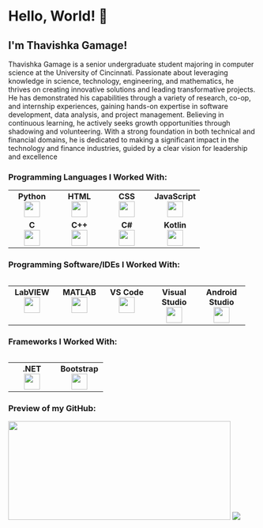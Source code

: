 # Hello, World! 👋
## I'm Thavishka Gamage!
Thavishka Gamage is a senior undergraduate student majoring in computer science at the University of Cincinnati. Passionate about leveraging knowledge in science, technology, engineering, and mathematics, he thrives on creating innovative solutions and leading transformative projects. He has demonstrated his capabilities through a variety of research, co-op, and internship experiences, gaining hands-on expertise in software development, data analysis, and project management. Believing in continuous learning, he actively seeks growth opportunities through shadowing and volunteering. With a strong foundation in both technical and financial domains, he is dedicated to making a significant impact in the technology and finance industries, guided by a clear vision for leadership and excellence
### Programming Languages I Worked With:
<table width="320px">
    <tbody>
        <tr valign="top">
            <td width="80px" align="center">
            <span><strong>Python</strong></span><br>
            <img height="32px" src="https://cdn.jsdelivr.net/gh/devicons/devicon/icons/python/python-original.svg">
            </td>
            <td width="80px" align="center">
            <span><strong>HTML</strong></span><br>
            <img height="32px" src="https://cdn.jsdelivr.net/gh/devicons/devicon/icons/html5/html5-original.svg">
            </td>
            <td width="80px" align="center">
            <span><strong>CSS</strong></span><br>
            <img height="32px" src="https://cdn.jsdelivr.net/gh/devicons/devicon/icons/css3/css3-original.svg" />
            </td>
            <td width="80px" align="center">
            <span><strong>JavaScript</strong></span><br>
            <img height="32px" src="https://cdn.jsdelivr.net/gh/devicons/devicon/icons/javascript/javascript-original.svg" />
            </td>
        </tr>
        <tr valign="top">
            <td width="80px" align="center">
            <span><strong>C</strong></span><br>
            <img height="32px" src="https://cdn.jsdelivr.net/gh/devicons/devicon/icons/c/c-original.svg" />
            </td>
            <td width="80px" align="center">
            <span><strong>C++</strong></span><br>
            <img height="32px" src="https://cdn.jsdelivr.net/gh/devicons/devicon/icons/cplusplus/cplusplus-original.svg" />
            </td>
            <td width="80px" align="center">
            <span><strong>C#</strong></span><br>
            <img height="32px" src="https://cdn.jsdelivr.net/gh/devicons/devicon/icons/csharp/csharp-original.svg" />
            </td>
            <td width="80px" align="center">
            <span><strong>Kotlin</strong></span><br>
            <img height="32px" src="https://cdn.jsdelivr.net/gh/devicons/devicon/icons/kotlin/kotlin-original.svg" />
            </td>
        </tr>
    </tbody>
</table>

### Programming Software/IDEs I Worked With:
<table width="320px">
<table>
<tbody>
        <tr valign="top">
            <td width="80px" align="center">
            <span><strong>LabVIEW</strong></span><br>
            <img height="32px" src="https://cdn.jsdelivr.net/gh/devicons/devicon/icons/labview/labview-original.svg" />
            </td>
            <td width="80px" align="center">
            <span><strong>MATLAB</strong></span><br>
            <img height="32px" src="https://cdn.jsdelivr.net/gh/devicons/devicon/icons/matlab/matlab-original.svg" />
            </td>
            <td width="80px" align="center">
            <span><strong>VS Code</strong></span><br>
            <img height="32px" src="https://cdn.jsdelivr.net/gh/devicons/devicon/icons/vscode/vscode-original.svg" />
            </td>
            <td width="80px" align="center">
            <span><strong>Visual Studio</strong></span><br>
            <img height="32px" src="https://cdn.jsdelivr.net/gh/devicons/devicon/icons/visualstudio/visualstudio-plain.svg" />
            </td>
            <td width="80px" align="center">
            <span><strong>Android Studio</strong></span><br>
            <img height="32px" src="https://cdn.jsdelivr.net/gh/devicons/devicon/icons/androidstudio/androidstudio-original.svg" />
            </td>
        </tr>
</tbody>
</table>
          
### Frameworks I Worked With:
<table width="320px">
<table>
<tbody>
        <tr valign="top">
            <td width="80px" align="center">
            <span><strong>.NET</strong></span><br>
            <img height="32px" src="https://cdn.jsdelivr.net/gh/devicons/devicon/icons/dotnetcore/dotnetcore-original.svg" />
            </td>
            <td width="80px" align="center">
            <span><strong>Bootstrap</strong></span><br>
            <img height="32px" src="https://cdn.jsdelivr.net/gh/devicons/devicon/icons/bootstrap/bootstrap-original.svg" />
            </td>
        </tr>
</tbody>
</table>
          
### Preview of my GitHub:
<img width=450px height=200px src="https://github-readme-stats.vercel.app/api?username=thavishkagamage&show_icons=true&theme=apprentice"/>
<img src="https://github-readme-stats.vercel.app/api/top-langs?username=thavishkagamage&layout=compact"/>
